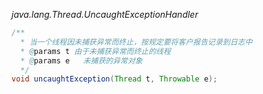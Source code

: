 *java.lang.Thread.UncaughtExceptionHandler*
```java
/**
  * 当一个线程因未捕获异常而终止，按规定要将客户报告记录到日志中
  * @params t 由于未捕获异常而终止的线程
  * @params e	未捕获的异常对象
  */
void uncaughtException(Thread t, Throwable e);
```

